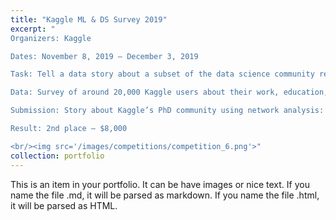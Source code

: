 ```yaml
---
title: "Kaggle ML & DS Survey 2019"
excerpt: "
Organizers: Kaggle

Dates: November 8, 2019 – December 3, 2019

Task: Tell a data story about a subset of the data science community represented in this survey, through a combination of both narrative text and data exploration.

Data: Survey of around 20,000 Kaggle users about their work, education, skills etc.

Submission: Story about Kaggle’s PhD community using network analysis: network of participants, skills, and countries.

Result: 2nd place – $8,000

<br/><img src='/images/competitions/competition_6.png'>"
collection: portfolio
---
```


This is an item in your portfolio. It can be have images or nice text. If you name the file .md, it will be parsed as markdown. If you name the file .html, it will be parsed as HTML. 
